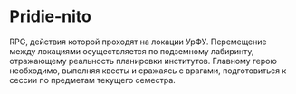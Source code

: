# Pridie-nito
RPG, действия которой проходят на локации УрФУ.
Перемещение между локациями осуществляется по подземному лабиринту, отражающему реальность планировки институтов.
Главному герою необходимо, выполняя квесты и сражаясь с врагами, подготовиться к сессии по предметам текущего семестра.